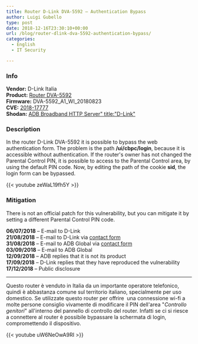 ```yaml
---
title: Router D-Link DVA-5592 – Authentication Bypass
author: Luigi Gubello
type: post
date: 2018-12-16T23:30:10+00:00
url: /blog/router-dlink-dva-5592-authentication-bypass/
categories:
  - English
  - IT Security

---
```

### Info

**Vendor:** D-Link Italia  
**Product:** [Router DVA-5592][1]  
**Firmware:** DVA-5592_A1_WI_20180823  
**CVE:** [2018-17777][2]  
**Shodan:** [ADB Broadband HTTP Server" title:"D-Link"][5]

### Description

In the router D-Link DVA-5592 it is possible to bypass the web authentication form. The problem is the path **/ui/cbpc/login**, because it is accessible without authentication. If the router's owner has not changed the Parental Control PIN, it is possible to access to the Parental Control area, by using the default PIN code. Now, by editing the path of the cookie **sid**, the login form can be bypassed.

{{< youtube zeWaL19fh5Y >}}
&nbsp;

### Mitigation

There is not an official patch for this vulnerability, but you can mitigate it by setting a different Parental Control PIN code.

**06/07/2018** – E-mail to D-Link  
**21/08/2018** – E-mail to D-Link via [contact form][3]  
**31/08/2018** – E-mail to ADB Global via [contact form][4]  
**03/09/2018** – E-mail to ADB Global  
**12/09/2018** – ADB replies that it is not its product  
**17/09/2018** – D-Link replies that they have reproduced the vulnerability  
**17/12/2018** – Public disclosure

* * *

Questo router è venduto in Italia da un importante operatore telefonico, quindi è abbastanza comune sul territorio italiano, specialmente per uso domestico. Se utilizzate questo router per offrire  una connessione wi-fi a molte persone consiglio vivamente di modificare il PIN dell'area "_Controllo genitori_" all'interno del pannello di controllo del router. Infatti se ci si riesce a connettere al router è possibile bypassare la schermata di login, compromettendo il dispositivo.


{{< youtube uW6NeOwA9RI >}}
&nbsp;

 [1]: https://eu.dlink.com/it/it/products/dva-5592-modem-router-wifi-voip-vdsl-adsl-ac2000
 [2]: http://cve.mitre.org/cgi-bin/cvename.cgi?name=CVE-2018-17777
 [3]: https://eu.dlink.com/it/it/contact-d-link
 [4]: https://www.adbglobal.com/about-adb/contact/
 [5]: https://www.shodan.io/search?query=%22ADB+Broadband+HTTP+Server%22+title%3A%22D-Link%22